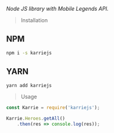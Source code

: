 _Node JS library with Mobile Legends API._

> Installation

## NPM
```sh
npm i -s karriejs
```
## YARN
```sh
yarn add karriejs
```

> Usage

```javascript
const Karrie = require('karriejs');

Karrie.Heroes.getAll()
	.then(res => console.log(res));
```
